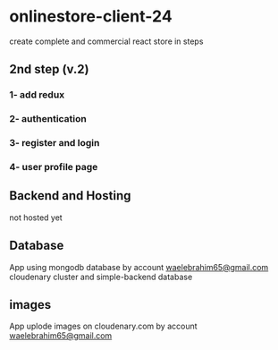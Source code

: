 # onlinestore-client-24

create complete and commercial react store in steps

## 2nd step (v.2)

### 1- add redux

### 2- authentication

### 3- register and login

### 4- user profile page

## Backend and Hosting

not hosted yet

## Database

App using mongodb database by account waelebrahim65@gmail.com
cloudenary cluster and simple-backend database

## images

App uplode images on cloudenary.com by account waelebrahim65@gmail.com
